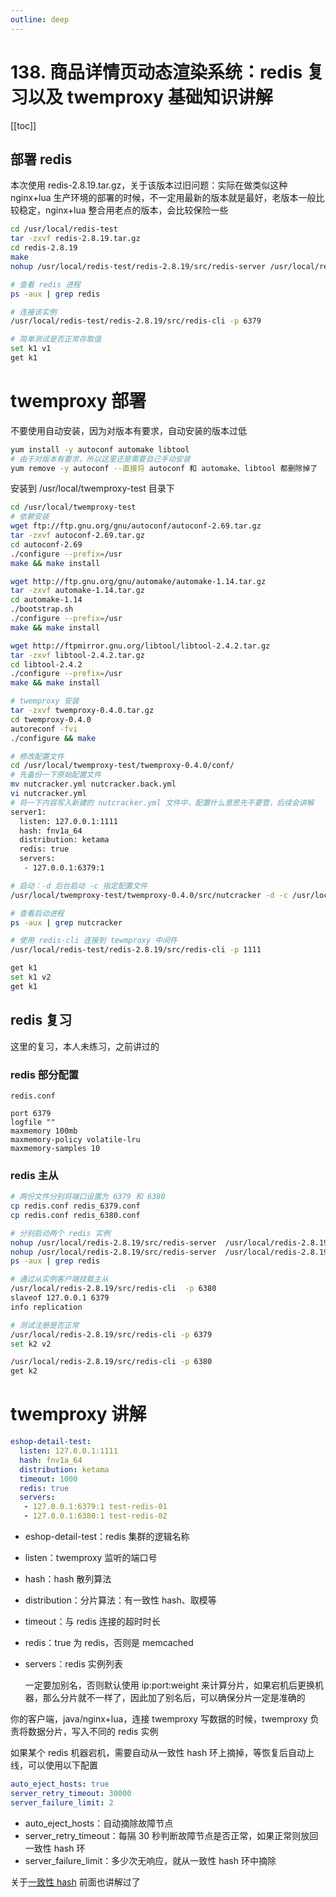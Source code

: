 ```yaml
---
outline: deep
---
```

# 138. 商品详情页动态渲染系统：redis 复习以及 twemproxy 基础知识讲解

[[toc]]

## 部署 redis

本次使用 redis-2.8.19.tar.gz，关于该版本过旧问题：实际在做类似这种 nginx+lua 生产环境的部署的时候，不一定用最新的版本就是最好，老版本一般比较稳定，nginx+lua 整合用老点的版本，会比较保险一些

```bash
cd /usr/local/redis-test
tar -zxvf redis-2.8.19.tar.gz
cd redis-2.8.19
make
nohup /usr/local/redis-test/redis-2.8.19/src/redis-server /usr/local/redis-test/redis-2.8.19/redis.conf &

# 查看 redis 进程
ps -aux | grep redis

# 连接该实例
/usr/local/redis-test/redis-2.8.19/src/redis-cli -p 6379

# 简单测试是否正常存取值
set k1 v1
get k1
```

# twemproxy 部署

不要使用自动安装，因为对版本有要求，自动安装的版本过低

```bash
yum install -y autoconf automake libtool
# 由于对版本有要求，所以这里还是需要自己手动安装
yum remove -y autoconf --直接将 autoconf 和 automake、libtool 都删除掉了
```

安装到 /usr/local/twemproxy-test 目录下

```bash
cd /usr/local/twemproxy-test
# 依赖安装
wget ftp://ftp.gnu.org/gnu/autoconf/autoconf-2.69.tar.gz
tar -zxvf autoconf-2.69.tar.gz
cd autoconf-2.69
./configure --prefix=/usr
make && make install

wget http://ftp.gnu.org/gnu/automake/automake-1.14.tar.gz
tar -zxvf automake-1.14.tar.gz
cd automake-1.14
./bootstrap.sh
./configure --prefix=/usr
make && make install

wget http://ftpmirror.gnu.org/libtool/libtool-2.4.2.tar.gz
tar -zxvf libtool-2.4.2.tar.gz
cd libtool-2.4.2
./configure --prefix=/usr
make && make install

# twemproxy 安装
tar -zxvf twemproxy-0.4.0.tar.gz
cd twemproxy-0.4.0
autoreconf -fvi
./configure && make

# 修改配置文件
cd /usr/local/twemproxy-test/twemproxy-0.4.0/conf/
# 先备份一下原始配置文件
mv nutcracker.yml nutcracker.back.yml
vi nutcracker.yml
# 将一下内容写入新建的 nutcracker.yml 文件中，配置什么意思先不要管，后续会讲解
server1:  
  listen: 127.0.0.1:1111  
  hash: fnv1a_64  
  distribution: ketama  
  redis: true  
  servers:  
   - 127.0.0.1:6379:1

# 启动：-d 后台启动 -c 指定配置文件
/usr/local/twemproxy-test/twemproxy-0.4.0/src/nutcracker -d -c /usr/local/twemproxy-test/twemproxy-0.4.0/conf/nutcracker.yml

# 查看启动进程
ps -aux | grep nutcracker

# 使用 redis-cli 连接到 tewmproxy 中间件
/usr/local/redis-test/redis-2.8.19/src/redis-cli -p 1111  

get k1
set k1 v2
get k1
```

## redis 复习

这里的复习，本人未练习，之前讲过的

### redis 部分配置

```
redis.conf

port 6379
logfile ""
maxmemory 100mb
maxmemory-policy volatile-lru
maxmemory-samples 10
```

### redis 主从

```bash
# 两份文件分别将端口设置为 6379 和 6380
cp redis.conf redis_6379.conf
cp redis.conf redis_6380.conf

# 分别启动两个 redis 实例
nohup /usr/local/redis-2.8.19/src/redis-server  /usr/local/redis-2.8.19/redis_6379.conf &  
nohup /usr/local/redis-2.8.19/src/redis-server  /usr/local/redis-2.8.19/redis_6380.conf &
ps -aux | grep redis

# 通过从实例客户端挂载主从
/usr/local/redis-2.8.19/src/redis-cli  -p 6380
slaveof 127.0.0.1 6379
info replication

# 测试注册是否正常
/usr/local/redis-2.8.19/src/redis-cli -p 6379
set k2 v2

/usr/local/redis-2.8.19/src/redis-cli -p 6380
get k2
```

# twemproxy 讲解

```yml
eshop-detail-test:  
  listen: 127.0.0.1:1111  
  hash: fnv1a_64  
  distribution: ketama  
  timeout: 1000  
  redis: true  
  servers:  
   - 127.0.0.1:6379:1 test-redis-01
   - 127.0.0.1:6380:1 test-redis-02
```

- eshop-detail-test：redis 集群的逻辑名称
- listen：twemproxy 监听的端口号
- hash：hash 散列算法
- distribution：分片算法：有一致性 hash、取模等
- timeout：与 redis 连接的超时时长
- redis：true 为 redis，否则是 memcached
- servers：redis 实例列表

  一定要加别名，否则默认使用 ip:port:weight 来计算分片，如果宕机后更换机器，那么分片就不一样了，因此加了别名后，可以确保分片一定是准确的

你的客户端，java/nginx+lua，连接 twemproxy 写数据的时候，twemproxy 负责将数据分片，写入不同的 redis 实例

如果某个 redis 机器宕机，需要自动从一致性 hash 环上摘掉，等恢复后自动上线，可以使用以下配置

```yml
auto_eject_hosts: true
server_retry_timeout: 30000
server_failure_limit: 2
```

- auto_eject_hosts：自动摘除故障节点
- server_retry_timeout：每隔 30 秒判断故障节点是否正常，如果正常则放回一致性 hash 环
- server_failure_limit：多少次无响应，就从一致性 hash 环中摘除

关于[一致性 hash](../redis/027.md#一致性-hash-算法（自动缓存迁移）-虚拟节点（自动负载均衡）) 前面也讲解过了
